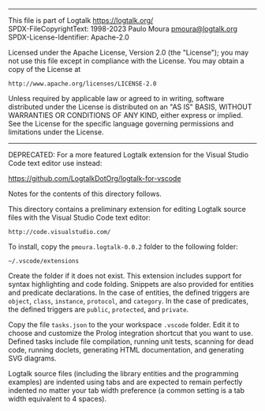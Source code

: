 ________________________________________________________________________

This file is part of Logtalk <https://logtalk.org/>  
SPDX-FileCopyrightText: 1998-2023 Paulo Moura <pmoura@logtalk.org>  
SPDX-License-Identifier: Apache-2.0

Licensed under the Apache License, Version 2.0 (the "License");
you may not use this file except in compliance with the License.
You may obtain a copy of the License at

    http://www.apache.org/licenses/LICENSE-2.0

Unless required by applicable law or agreed to in writing, software
distributed under the License is distributed on an "AS IS" BASIS,
WITHOUT WARRANTIES OR CONDITIONS OF ANY KIND, either express or implied.
See the License for the specific language governing permissions and
limitations under the License.
________________________________________________________________________


DEPRECATED: For a more featured Logtalk extension for the Visual Studio
Code text editor use instead:

https://github.com/LogtalkDotOrg/logtalk-for-vscode

Notes for the contents of this directory follows.

This directory contains a preliminary extension for editing Logtalk source
files with the Visual Studio Code text editor: 

	http://code.visualstudio.com/

To install, copy the `pmoura.logtalk-0.0.2` folder to the following folder:

	~/.vscode/extensions

Create the folder if it does not exist. This extension includes support
for syntax highlighting and code folding. Snippets are also provided for
entities and predicate declarations. In the case of entities, the defined
triggers are `object`, `class`, `instance`, `protocol`, and `category`.
In the case of predicates, the defined triggers are `public`, `protected`,
and `private`.

Copy the file `tasks.json` to the your workspace `.vscode` folder. Edit it to
choose and customize the Prolog integration shortcut that you want to use.
Defined tasks include file compilation, running unit tests, scanning for
dead code, running doclets, generating HTML documentation, and generating
SVG diagrams.

Logtalk source files (including the library entities and the programming
examples) are indented using tabs and are expected to remain perfectly 
indented no matter your tab width preference (a common setting is a tab
width equivalent to 4 spaces).
